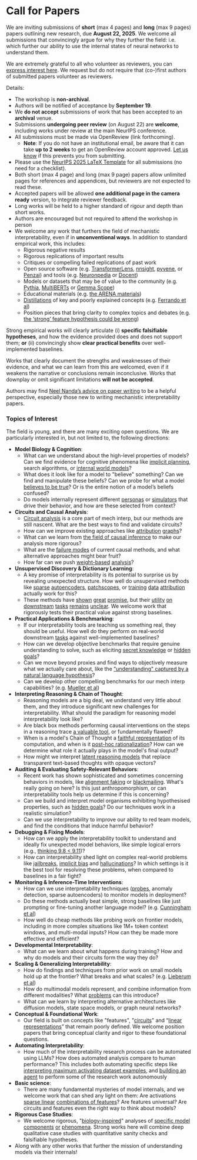 # Call for Papers
We are inviting submissions of **short** (max 4 pages) and **long** (max 9 pages) papers outlining new research, due **August 22, 2025**. We welcome all submissions that convincingly argue for why they further the field: i.e. which further our ability to use the internal states of neural networks to understand them. 

We are extremely grateful to all who volunteer as reviewers, you can [express interest here](https://www.google.com/url?q=https://docs.google.com/forms/d/e/1FAIpQLSdiw1SJllzoTz_nqzDTzTOGb9DV3W_truQyh-WvYj_QGIi7Mg/viewform?usp%3Ddialog&sa=D&source=editors&ust=1752916135189420&usg=AOvVaw3er5zAsBgeo7xtAhnSmgCa). We request but do not require that (co-)first authors of submitted papers volunteer as reviewers. 

Details: 
* The workshop is **non-archival**.
* Authors will be notified of acceptance by **September 19**.
* We **do not accept** submissions of work that has been accepted to an **archival** venue.
* Submissions **undergoing peer review** (on August 22) are **welcome**, including works under review at the main NeurIPS conference.
* All submissions must be made via OpenReview (link forthcoming).
  * **Note**: If you do not have an institutional email, be aware that it can take **up to 2 weeks** to get an OpenReview account approved. [Let us know](mailto:neurips2025@mechinterpworkshop.com) if this prevents you from submitting.
* Please use the [NeurIPS 2025 LaTeX Template](https://www.google.com/url?q=https://media.neurips.cc/Conferences/NeurIPS2025/Styles.zip&sa=D&source=editors&ust=1752916135191570&usg=AOvVaw2tjhifzm65oL1nvKbRZVIs) for all submissions (no need for a checklist).
* Both short (max 4 page) and long (max 9 page) papers allow unlimited pages for references and appendices, but reviewers are not expected to read these.
* Accepted papers will be allowed **one additional page in the camera ready** version, to integrate reviewer feedback.
* Long works will be held to a higher standard of rigour and depth than short works.
* Authors are encouraged but not required to attend the workshop in person
* We welcome any work that furthers the field of mechanistic interpretability, even if in **unconventional ways**. In addition to standard empirical work, this includes:
  * Rigorous negative results
  * Rigorous replications of important results
  * Critiques or compelling failed replications of past work
  * Open source software (e.g. [TransformerLens](https://www.google.com/url?q=https://github.com/neelnanda-io/TransformerLens&sa=D&source=editors&ust=1752916135193369&usg=AOvVaw3BPHyMFr0OaOOUnqHlJxZH), [nnsight](https://www.google.com/url?q=https://github.com/ndif-team/nnsight&sa=D&source=editors&ust=1752916135193495&usg=AOvVaw0b2f3JhJftLS-rr9pGeItc), [pyvene](https://www.google.com/url?q=https://github.com/stanfordnlp/pyvene/tree/main/pyvene/models/mlp&sa=D&source=editors&ust=1752916135193661&usg=AOvVaw0x5Dpo5UoOFP_4NIE9mPZ9), or [Penzai](https://www.google.com/url?q=https://github.com/google-deepmind/penzai&sa=D&source=editors&ust=1752916135193802&usg=AOvVaw3QKIQm3w8ZTV0XiFcVx84X)) and tools (e.g. [Neuronpedia](https://www.google.com/url?q=http://neuronpedia.org&sa=D&source=editors&ust=1752916135193952&usg=AOvVaw0gFXoLH_mfd6lDUO7z1Bz-) or [Docent](https://www.google.com/url?q=https://transluce.org/introducing-docent&sa=D&source=editors&ust=1752916135194099&usg=AOvVaw0InpLAYyYnsEOa6o42pSuz))
  * Models or datasets that may be of value to the community (e.g. [Pythia](https://www.google.com/url?q=https://arxiv.org/abs/2304.01373&sa=D&source=editors&ust=1752916135194394&usg=AOvVaw2G5Go9BEhP4tI3Zl0Zud5d), [MultiBERTs](https://www.google.com/url?q=https://arxiv.org/abs/2106.16163&sa=D&source=editors&ust=1752916135194512&usg=AOvVaw2VrZcgkRE71mQR1u9e7kE2) or [Gemma Scope](https://www.google.com/url?q=https://arxiv.org/abs/2408.05147&sa=D&source=editors&ust=1752916135194635&usg=AOvVaw1KxxiklKf_VEaAohbANOwv))
  * Educational materials (e.g. [the ARENA materials](https://www.google.com/url?q=https://arena3-chapter1-transformer-interp.streamlit.app/&sa=D&source=editors&ust=1752916135194878&usg=AOvVaw3xfDoEsxSc3eZoKa9v_w9V))
  * [Distillations](https://www.google.com/url?q=https://distill.pub/2017/research-debt/&sa=D&source=editors&ust=1752916135195060&usg=AOvVaw2JzJLW72haJANFaXSFw2em) of key and poorly explained concepts (e.g. [Ferrando et al](https://www.google.com/url?q=https://arxiv.org/abs/2405.00208&sa=D&source=editors&ust=1752916135195258&usg=AOvVaw0Ok8fUWnYuXW6vy9pXXy9j))
  * Position pieces that bring clarity to complex topics and debates (e.g. [the ‘strong’ feature hypothesis could be wrong](https://www.google.com/url?q=https://www.alignmentforum.org/posts/tojtPCCRpKLSHBdpn/the-strong-feature-hypothesis-could-be-wrong&sa=D&source=editors&ust=1752916135195641&usg=AOvVaw1nENdBzdX_wd5Fqyv7G5N3))

Strong empirical works will clearly articulate (i) **specific falsifiable hypotheses**, and how the evidence provided does and does not support them; **or** (ii) convincingly show **clear practical benefits** over well-implemented baselines. 

Works that clearly document the strengths and weaknesses of their evidence, and what we can learn from this are welcomed, even if it weakens the narrative or conclusions remain inconclusive. Works that downplay or omit significant limitations **will not be accepted**. 

Authors may find [Neel Nanda’s advice on paper writing](https://www.google.com/url?q=https://www.alignmentforum.org/posts/eJGptPbbFPZGLpjsp/highly-opinionated-advice-on-how-to-write-ml-papers&sa=D&source=editors&ust=1752916135197130&usg=AOvVaw1oW0SKjqVwdzcIigsUrYsn) to be a helpful perspective, especially those new to writing mechanistic interpretability papers. 
### Topics of Interest
The field is young, and there are many exciting open questions. We are particularly interested in, but not limited to, the following directions: 
* **Model Biology & Cognition**:
  * What can we understand about the high-level properties of models? Can we find evidence for cognitive phenomena like [implicit planning](https://www.google.com/url?q=https://transformer-circuits.pub/2025/attribution-graphs/biology.html%23dives-poems&sa=D&source=editors&ust=1752916135198219&usg=AOvVaw0e3ewZ6dyQwhIWgffhNiid), search algorithms, or [internal world models](https://www.google.com/url?q=https://arxiv.org/abs/2210.13382&sa=D&source=editors&ust=1752916135198415&usg=AOvVaw1K_cpgPx5JeCPkRjLOAt_j)?
  * What does it look like for a model to "believe" something? Can we find and manipulate these beliefs? Can we probe for what a model [believes to be true](https://www.google.com/url?q=https://arxiv.org/abs/2310.06824&sa=D&source=editors&ust=1752916135198819&usg=AOvVaw0P4br2QSIHieSlFFM4ltyB)? Or is the entire notion of a model’s beliefs confused?
  * Do models internally represent different [personas](https://www.google.com/url?q=https://arxiv.org/abs/2406.12094&sa=D&source=editors&ust=1752916135199172&usg=AOvVaw0-wyhnlS8WG-xtdLRxjwho) or [simulators](https://www.google.com/url?q=https://www.nature.com/articles/s41586-023-06647-8&sa=D&source=editors&ust=1752916135199308&usg=AOvVaw0O8slrusKImQTWYn3m3Ryk) that drive their behavior, and how are these selected from context?
* **Circuits and Causal Analysis**:
  * [Circuit analysis](https://www.google.com/url?q=https://distill.pub/2020/circuits/zoom-in/&sa=D&source=editors&ust=1752916135199694&usg=AOvVaw0-w4txsjKKr2DQG3weSDJD) is a core part of mech interp, but our methods are still nascent. What are the best ways to find and validate circuits?
  * How can we improve existing approaches like [attribution](https://www.google.com/url?q=https://arxiv.org/abs/2406.11944&sa=D&source=editors&ust=1752916135200129&usg=AOvVaw1Dfoh4SRk7SPfnHY0f5_HW) [graphs](https://www.google.com/url?q=https://transformer-circuits.pub/2025/attribution-graphs/methods.html&sa=D&source=editors&ust=1752916135200274&usg=AOvVaw1tWqww4T1kg-FwPL0-DUX2)?
  * What can we learn from [the field of causal inference](https://www.google.com/url?q=https://arxiv.org/abs/2407.04690&sa=D&source=editors&ust=1752916135200498&usg=AOvVaw3sHPdfANIOK6qbZ5x1WXUG) to make our analysis more rigorous?
  * What are the [failure modes](https://www.google.com/url?q=https://arxiv.org/abs/2307.15771&sa=D&source=editors&ust=1752916135200747&usg=AOvVaw3blm_Vu5grmrmXxU3P3ArH) of current causal methods, and what alternative approaches might bear fruit?
  * How far can we push [weight-based](https://www.google.com/url?q=https://arxiv.org/abs/2301.05217&sa=D&source=editors&ust=1752916135201042&usg=AOvVaw3xeUZneftZc8cltKM9rqtQ) [analysis](https://www.google.com/url?q=https://arxiv.org/abs/2410.08417&sa=D&source=editors&ust=1752916135201156&usg=AOvVaw2VmhZODl1GWBYiGyuyw9G3)?
* **Unsupervised Discovery & Dictionary Learning**:
  * A key promise of interpretability is its potential to surprise us by revealing unexpected structure. How well do unsupervised methods like [sparse](https://www.google.com/url?q=https://arxiv.org/abs/2103.15949&sa=D&source=editors&ust=1752916135201740&usg=AOvVaw1xCVB99srRQz0ImN1JqEyK) [autoencoders](https://www.google.com/url?q=https://transformer-circuits.pub/2023/monosemantic-features&sa=D&source=editors&ust=1752916135201894&usg=AOvVaw3DJSrQYDBg6EhgJzyZxln1), [patch](https://www.google.com/url?q=https://arxiv.org/abs/2401.06102&sa=D&source=editors&ust=1752916135202003&usg=AOvVaw0GHcD03ifMZqgqQ7p2lXSp)[scopes](https://www.google.com/url?q=https://arxiv.org/abs/2403.10949v2&sa=D&source=editors&ust=1752916135202101&usg=AOvVaw1AGtyN25b29rGdU3KS2HiF), or [training](https://www.google.com/url?q=https://proceedings.mlr.press/v70/koh17a?ref%3Dhttps://githubhelp.com&sa=D&source=editors&ust=1752916135202294&usg=AOvVaw3E2-RIQ3ujTNR4cg39xgKc) [data](https://www.google.com/url?q=https://arxiv.org/abs/2308.03296&sa=D&source=editors&ust=1752916135202424&usg=AOvVaw3e4WILFzXWtiaet1S4CrUx) [attribution](https://www.google.com/url?q=https://arxiv.org/abs/2205.11482&sa=D&source=editors&ust=1752916135202537&usg=AOvVaw00GZiaWENlKIuqDSByT9yu) actually work for this?
  * These methods have [shown](https://www.google.com/url?q=https://transformer-circuits.pub/2024/scaling-monosemanticity/index.html&sa=D&source=editors&ust=1752916135202799&usg=AOvVaw3H1Cy3ssX25GlpJO6DsoVa) [great](https://www.google.com/url?q=https://transformer-circuits.pub/2025/attribution-graphs/biology.html&sa=D&source=editors&ust=1752916135202944&usg=AOvVaw0A6ZHNAqhV9GFOn8MAzVFI) [promise](https://www.google.com/url?q=https://arxiv.org/abs/2503.10965&sa=D&source=editors&ust=1752916135203059&usg=AOvVaw3_MZSwwuMvL7lN3Gr1UuZO), but their [utility](https://www.google.com/url?q=https://arxiv.org/abs/2502.16681&sa=D&source=editors&ust=1752916135203182&usg=AOvVaw2AIcMjRVQ2F0iGYUq4mlqd) [on](https://www.google.com/url?q=https://www.tilderesearch.com/blog/sieve&sa=D&source=editors&ust=1752916135203290&usg=AOvVaw3CLEwg09ZmvEIE7dka7rz-) [downstream](https://www.google.com/url?q=https://arxiv.org/abs/2501.17148&sa=D&source=editors&ust=1752916135203473&usg=AOvVaw166hzWcRRnP750bW5U2erL) [tasks](https://www.google.com/url?q=https://transformer-circuits.pub/2024/features-as-classifiers/index.html&sa=D&source=editors&ust=1752916135203705&usg=AOvVaw1ymMJRUJQR7ctj5v4u1fae) [remains](https://www.google.com/url?q=https://arxiv.org/abs/2502.04382&sa=D&source=editors&ust=1752916135203827&usg=AOvVaw22vqZNkY0PZ5Vs-4yjvvC9) [unclear](https://www.google.com/url?q=https://www.alignmentforum.org/posts/4uXCAJNuPKtKBsi28/negative-results-for-saes-on-downstream-tasks&sa=D&source=editors&ust=1752916135203997&usg=AOvVaw2yLjFidJTe_iv0UI8Jj9zJ). We welcome work that rigorously tests their practical value against strong baselines.
* **Practical Applications & Benchmarking**:
  * If our interpretability tools are teaching us something real, they should be useful. How well do they perform on real-world downstream [tasks](https://www.google.com/url?q=https://www.lesswrong.com/posts/wGRnzCFcowRCrpX4Y/downstream-applications-as-validation-of-interpretability&sa=D&source=editors&ust=1752916135204676&usg=AOvVaw3gfz2tnyKeqc0Np-A2_WCt) against well-implemented baselines?
  * How can we develop objective benchmarks that require genuine understanding to solve, such as eliciting [secret knowledge](https://www.google.com/url?q=https://arxiv.org/abs/2505.14352&sa=D&source=editors&ust=1752916135205049&usg=AOvVaw1JQifir83IAITi3CFIdXks) or [hidden goals](https://www.google.com/url?q=https://arxiv.org/abs/2503.10965&sa=D&source=editors&ust=1752916135205178&usg=AOvVaw0TjUAPRV_sbCwbSjibNx-v)?
  * Can we move beyond proxies and find ways to objectively measure what we actually care about, like the ["understanding" captured by a natural language hypothesis](https://www.google.com/url?q=https://arxiv.org/abs/2502.04382&sa=D&source=editors&ust=1752916135205548&usg=AOvVaw0lAvQZNC4r-PimumP8xdzv)?
  * Can we develop other compelling benchmarks for our mech interp capabilities? (e.g. [Mueller et al](https://www.google.com/url?q=https://arxiv.org/abs/2504.13151&sa=D&source=editors&ust=1752916135205846&usg=AOvVaw2Y_nl7PVK5OBHR95oenbCM))
* **Interpreting Reasoning & Chain of Thought**:
  * Reasoning models are a big deal, we understand very little about them, and they introduce significant new challenges for interpretability. What should the paradigm for reasoning model interpretability look like?
  * Are black box methods performing causal interventions on the steps in a reasoning trace [a valuable tool](https://www.google.com/url?q=https://arxiv.org/abs/2506.19143&sa=D&source=editors&ust=1752916135206749&usg=AOvVaw1bwvrzgDMfrU3wpM0rgFAw), or fundamentally flawed?
  * When is a model's Chain of Thought a [faithful representation](https://www.google.com/url?q=https://arxiv.org/abs/2305.04388&sa=D&source=editors&ust=1752916135207063&usg=AOvVaw2kxjzqbcXX_SmCAGojh4HR) of its computation, and when is it [post-hoc rationalization](https://www.google.com/url?q=https://arxiv.org/abs/2503.08679&sa=D&source=editors&ust=1752916135207250&usg=AOvVaw1wPBAOm9c99gY6LMYLSVMF)? How can we determine what role it actually plays in the model's final output?
  * How might we interpret [latent reasoning models](https://www.google.com/url?q=https://arxiv.org/abs/2412.06769&sa=D&source=editors&ust=1752916135207629&usg=AOvVaw17PLx3rUs7PRZXchvFYp1L) that replace transparent text-based thoughts with opaque vectors?
* **Auditing & Evaluating Safety-Relevant Behaviors**:
  * Recent work has shown sophisticated and sometimes concerning behaviors in models, like [alignment faking](https://www.google.com/url?q=https://arxiv.org/abs/2412.14093&sa=D&source=editors&ust=1752916135208208&usg=AOvVaw1XWmaR9U_NItUsYVPijoJv) or [blackmailing](https://www.google.com/url?q=https://www.anthropic.com/research/agentic-misalignment&sa=D&source=editors&ust=1752916135208372&usg=AOvVaw1HjrPNypHj26WrxcyLJVbS). What's really going on here? Is this just anthropomorphism, or can interpretability tools help us determine if this is concerning?
  * Can we build and interpret model organisms exhibiting hypothesised properties, such as [hidden goals](https://www.google.com/url?q=https://arxiv.org/abs/2503.10965&sa=D&source=editors&ust=1752916135208903&usg=AOvVaw3KhsZawsWiTFiuM-xYQG4n)? Do our techniques work in a realistic simulation?
  * Can we use interpretability to improve our ability to red team models, and find the conditions that induce harmful behavior?
* **Debugging & Fixing Models**:
  * How can we apply the interpretability toolkit to understand and ideally fix unexpected model behaviors, like simple logical errors (e.g., [thinking 9.8 < 9.11](https://www.google.com/url?q=https://transluce.org/observability-interface&sa=D&source=editors&ust=1752916135209906&usg=AOvVaw1MOVnUWYxRGuvbgsq9BXVc))?
  * How can interpretability shed light on complex real-world problems like [jailbreaks](https://www.google.com/url?q=https://transformer-circuits.pub/2025/attribution-graphs/biology.html%23dives-jailbreak&sa=D&source=editors&ust=1752916135210305&usg=AOvVaw3sNvcY9JHF6CyXx8WJKAmk), [implicit bias](https://www.google.com/url?q=https://arxiv.org/abs/2506.10922&sa=D&source=editors&ust=1752916135210478&usg=AOvVaw23tq2rPA6scZJLevtsbdad) and [hallucinations](https://www.google.com/url?q=https://arxiv.org/abs/2411.14257&sa=D&source=editors&ust=1752916135210624&usg=AOvVaw2-54mPYDZKdXUBHwFHBSQT)? In which settings is it the best tool for resolving these problems, when compared to baselines in a fair fight?
* **Monitoring & Inference-Time Interventions**:
  * How can we use interpretability techniques ([probes](https://www.google.com/url?q=https://arxiv.org/abs/2102.12452&sa=D&source=editors&ust=1752916135211168&usg=AOvVaw3EGAiljRKj8uG892cznqyx), anomaly detection, sparse autoencoders) to monitor models in deployment?
  * Do these methods actually beat simple, strong baselines like just prompting or fine-tuning another language model? (e.g. [Cunningham et al](https://www.google.com/url?q=https://alignment.anthropic.com/2025/cheap-monitors/&sa=D&source=editors&ust=1752916135211654&usg=AOvVaw25We7ung8EvImv3iG9Aqkn))
  * How well do cheap methods like probing work on frontier models, including in more complex situations like 1M+ token context windows, and multi-modal inputs? How can they be made more effective and efficient?
* **Developmental Interpretability**:
  * What can we learn about what happens during training? How and why do models and their circuits form the way they do?
* **Scaling & Generalizing Interpretability**:
  * How do findings and techniques from prior work on small models hold up at the frontier? What breaks and what scales? (e.g. [Lieberum et al](https://www.google.com/url?q=https://arxiv.org/abs/2307.09458&sa=D&source=editors&ust=1752916135212831&usg=AOvVaw0ASGq1rRDsaRFcf5auAz1M))
  * How do multimodal models represent, and combine information from different modalities? What [problems](https://www.google.com/url?q=https://openreview.net/pdf?id%3DVUhRdZp8ke&sa=D&source=editors&ust=1752916135213143&usg=AOvVaw0_eQwTX0AXDUwv_a7vZBJY) can this introduce?
  * What can we learn by interpreting alternative architectures like diffusion models, state space models, or graph neural networks?
* **Conceptual & Foundational Work**:
  * Our field is built on concepts like "features", "[circuits](https://www.google.com/url?q=https://distill.pub/2020/circuits/zoom-in/&sa=D&source=editors&ust=1752916135213802&usg=AOvVaw1cjL2-GRbenhYh_q1775yU)" and “[linear representations](https://www.google.com/url?q=https://transformer-circuits.pub/2024/july-update/index.html%23linear-representations&sa=D&source=editors&ust=1752916135213991&usg=AOvVaw18HXVCqhK9cKhfaD7AqW8d)” that remain poorly defined. We welcome position papers that bring conceptual clarity and rigor to these foundational questions.
* **Automating Interpretability**:
  * How much of the interpretability research process can be automated using LLMs? How does automated analysis compare to human performance? This includes both automating specific steps like [interpreting maximum activating dataset examples](https://www.google.com/url?q=https://openaipublic.blob.core.windows.net/neuron-explainer/paper/index.html&sa=D&source=editors&ust=1752916135214981&usg=AOvVaw2cFWIF5A7MU9IQEENNnR97), and [building an agent](https://www.google.com/url?q=https://arxiv.org/abs/2404.14394&sa=D&source=editors&ust=1752916135215121&usg=AOvVaw3mGYHrMnzlWtg-MbHBdTZ4) to perform some of the research work autonomously
* **Basic science**:
  * There are many fundamental mysteries of model internals, and we welcome work that can shed any light on them: Are activations [sparse linear](https://www.google.com/url?q=https://arxiv.org/abs/1601.03764&sa=D&source=editors&ust=1752916135215813&usg=AOvVaw3SqgPh8llxV6NaPk_ynv4P) [combinations of features](https://www.google.com/url?q=https://transformer-circuits.pub/2022/toy_model/index.html&sa=D&source=editors&ust=1752916135216027&usg=AOvVaw1OsKre6WP8qgxTGuPjS43x)? Are features universal? Are circuits and features even the right way to think about models?
* **Rigorous Case Studies**:
  * We welcome rigorous, "[biology-inspired](https://www.google.com/url?q=https://distill.pub/2020/circuits/curve-circuits/&sa=D&source=editors&ust=1752916135216713&usg=AOvVaw2_rSZVkVsaMe6STKj5AgOn)" analyses of [specific model](https://www.google.com/url?q=https://arxiv.org/abs/2310.04625&sa=D&source=editors&ust=1752916135216885&usg=AOvVaw2J8mXMsiC5Wg89jfsewK3j) [components](https://www.google.com/url?q=https://transformer-circuits.pub/2024/scaling-monosemanticity/index.html&sa=D&source=editors&ust=1752916135217032&usg=AOvVaw3G2wecA59uqhgfTgo1N2w-) [or](https://www.google.com/url?q=https://arxiv.org/abs/2305.01610&sa=D&source=editors&ust=1752916135217134&usg=AOvVaw0Xk5kcP5rfQIBCSyXy35Ss) [phenomena](https://www.google.com/url?q=https://arxiv.org/abs/2306.09346&sa=D&source=editors&ust=1752916135217246&usg=AOvVaw2EFvGMC7AGEM5aGRX7bS17). Strong works here will combine deep qualitative case studies with quantitative sanity checks and falsifiable hypotheses.
* Along with any other works that further the mission of understanding models via their internals!
